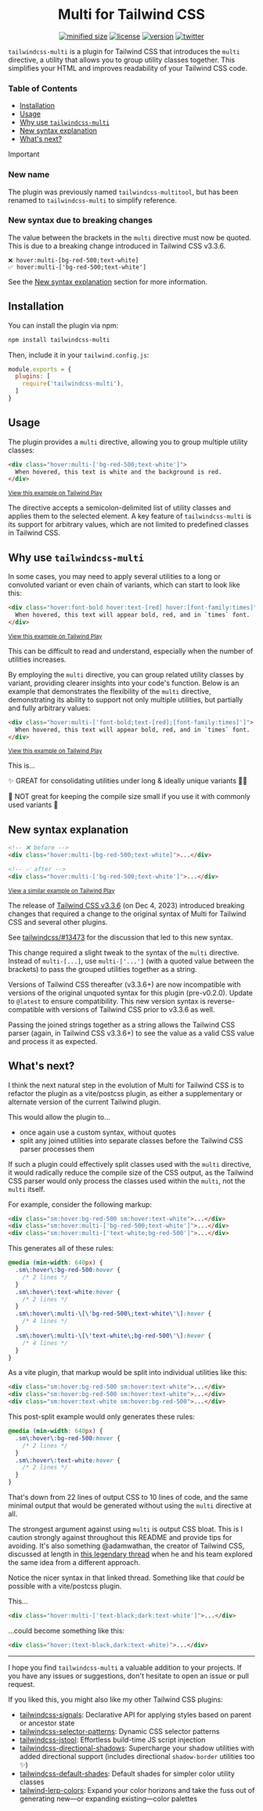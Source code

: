 <h1 align="center">Multi for Tailwind CSS</h1>

<div align="center">

[![minified size](https://img.shields.io/bundlephobia/min/tailwindcss-multi)](https://bundlephobia.com/package/tailwindcss-multi)
[![license](https://img.shields.io/github/license/brandonmcconnell/tailwindcss-multi?label=license)](https://github.com/brandonmcconnell/tailwindcss-multi/blob/main/LICENSE)
[![version](https://img.shields.io/npm/v/tailwindcss-multi)](https://www.npmjs.com/package/tailwindcss-multi)
[![twitter](https://img.shields.io/twitter/follow/branmcconnell)](https://twitter.com/branmcconnell)

</div>

`tailwindcss-multi` is a plugin for Tailwind CSS that introduces the `multi` directive, a utility that allows you to group utility classes together. This simplifies your HTML and improves readability of your Tailwind CSS code.

### Table of Contents
- [Installation](#installation)
- [Usage](#usage)
- [Why use `tailwindcss-multi`](#why-use-tailwindcss-multi)
- [New syntax explanation](#new-syntax-explanation)
- [What's next?](#whats-next)

> [!IMPORTANT]
> ### New name
> The plugin was previously named `tailwindcss-multitool`, but has been renamed to `tailwindcss-multi` to simplify reference.
>
> ### New syntax due to breaking changes
> The value between the brackets in the `multi` directive must now be quoted. This is due to a breaking change introduced in Tailwind CSS v3.3.6.
>
> ```
> ❌ hover:multi-[bg-red-500;text-white]
> ✅ hover:multi-['bg-red-500;text-white']
> ```
>
> See the [New syntax explanation](#new-syntax-explanation) section for more information.

## Installation

You can install the plugin via npm:

```bash
npm install tailwindcss-multi
```

Then, include it in your `tailwind.config.js`:

```js
module.exports = {
  plugins: [
    require('tailwindcss-multi'),
  ]
}
```

## Usage

The plugin provides a `multi` directive, allowing you to group multiple utility classes:

```html
<div class="hover:multi-['bg-red-500;text-white']">
  When hovered, this text is white and the background is red.
</div>
```
<sup>[View this example on Tailwind Play](https://play.tailwindcss.com/CvOivRIO6w)</sup>

The directive accepts a semicolon-delimited list of utility classes and applies them to the selected element. A key feature of `tailwindcss-multi` is its support for arbitrary values, which are not limited to predefined classes in Tailwind CSS.

## Why use `tailwindcss-multi`

In some cases, you may need to apply several utilities to a long or convoluted variant or even chain of variants, which can start to look like this:

```html
<div class="hover:font-bold hover:text-[red] hover:[font-family:times]">
  When hovered, this text will appear bold, red, and in `times` font.
</div>
```
<sup>[View this example on Tailwind Play](https://play.tailwindcss.com/5FoahbwV9z)</sup>

This can be difficult to read and understand, especially when the number of utilities increases.

By employing the `multi` directive, you can group related utility classes by variant, providing clearer insights into your code's function. Below is an example that demonstrates the flexibility of the `multi` directive, demonstrating its ability to support not only multiple utilities, but partially and fully arbitrary values:

```html
<div class="hover:multi-['font-bold;text-[red];[font-family:times]']">
  When hovered, this text will appear bold, red, and in `times` font.
</div>
```
<sup>[View this example on Tailwind Play](https://play.tailwindcss.com/65uxKgzliP)</sup>

This is…

✨ GREAT for consolidating utilities under long & ideally unique variants 👏🏼

😬 NOT great for keeping the compile size small if you use it with commonly used variants 👀

## New syntax explanation

```html
<!-- ❌ before -->
<div class="hover:multi-[bg-red-500;text-white]">...</div>

<!-- ✅ after -->
<div class="hover:multi-['bg-red-500;text-white']">...</div>
```

<sup>[View a similar example on Tailwind Play](https://play.tailwindcss.com/BlZhVpTNyn)</sup>

The release of [Tailwind CSS v3.3.6](https://github.com/tailwindlabs/tailwindcss/releases/tag/v3.3.6) (on Dec 4, 2023) introduced breaking changes that required a change to the original syntax of Multi for Tailwind CSS and several other plugins. 

See [tailwindcss/#13473](https://github.com/tailwindlabs/tailwindcss/issues/13473) for the discussion that led to this new syntax.

This change required a slight tweak to the syntax of the `multi` directive. Instead of `multi-[...]`, use `multi-['...']` (with a quoted value between the brackets) to pass the grouped utilities together as a string.

Versions of Tailwind CSS thereafter (v3.3.6+) are now incompatible with versions of the original unquoted syntax for this plugin (pre-v0.2.0). Update to `@latest` to ensure compatibility. This new version syntax is reverse-compatible with versions of Tailwind CSS prior to v3.3.6 as well.

Passing the joined strings together as a string allows the Tailwind CSS parser (again, in Tailwind CSS v3.3.6+) to see the value as a valid CSS value and process it as expected.

## What's next?

I think the next natural step in the evolution of Multi for Tailwind CSS is to refactor the plugin as a vite/postcss plugin, as either a supplementary or alternate version of the current Tailwind plugin.

This would allow the plugin to…
* once again use a custom syntax, without quotes
* split any joined utilities into separate classes before the Tailwind CSS parser processes them

If such a plugin could effectively split classes used with the `multi` directive, it would radically reduce the compile size of the CSS output, as the Tailwind CSS parser would only process the classes used within the `multi`, not the `multi` itself.

For example, consider the following markup:

```html
<div class="sm:hover:bg-red-500 sm:hover:text-white">...</div>
<div class="sm:hover:multi-['bg-red-500;text-white']">...</div>
<div class="sm:hover:multi-['text-white;bg-red-500']">...</div>
```

This generates all of these rules:
```css
@media (min-width: 640px) {
  .sm\:hover\:bg-red-500:hover {
    /* 2 lines */
  }
  .sm\:hover\:text-white:hover {
    /* 2 lines */
  }
  .sm\:hover\:multi-\[\'bg-red-500\;text-white\'\]:hover {
    /* 4 lines */
  }
  .sm\:hover\:multi-\[\'text-white\;bg-red-500\'\]:hover {
    /* 4 lines */
  }
}
```

As a vite plugin, that markup would be split into individual utilities like this:

```html
<div class="sm:hover:bg-red-500 sm:hover:text-white">...</div>
<div class="sm:hover:bg-red-500 sm:hover:text-white">...</div>
<div class="sm:hover:text-white sm:hover:bg-red-500">...</div>
```

This post-split example would only generates these rules:

```css
@media (min-width: 640px) {
  .sm\:hover\:bg-red-500:hover {
    /* 2 lines */
  }
  .sm\:hover\:text-white:hover {
    /* 2 lines */
  }
}
```

That's down from 22 lines of output CSS to 10 lines of code, and the same minimal output that would be generated without using the `multi` directive at all.

The strongest argument against using `multi` is output CSS bloat. This is I caution strongly against throughout this README and provide tips for avoiding. It's also something @adamwathan, the creator of Tailwind CSS, discussed at length in [this legendary thread](https://x.com/adamwathan/status/1461519820411789314) when he and his team explored the same idea from a different approach.

Notice the nicer syntax in that linked thread. Something like that *could* be possible with a vite/postcss plugin.

This…
```html
<div class="hover:multi-['text-black;dark:text-white']">...</div>
```

…could become something like this:
```html
<div class="hover:(text-black,dark:text-white)">...</div>
```

---

I hope you find `tailwindcss-multi` a valuable addition to your projects. If you have any issues or suggestions, don't hesitate to open an issue or pull request.

If you liked this, you might also like my other Tailwind CSS plugins:
* [tailwindcss-signals](https://github.com/brandonmcconnell/tailwindcss-signals): Declarative API for applying styles based on parent or ancestor state
* [tailwindcss-selector-patterns](https://github.com/brandonmcconnell/tailwindcss-selector-patterns): Dynamic CSS selector patterns
* [tailwindcss-jstool](https://github.com/brandonmcconnell/tailwindcss-jstool): Effortless build-time JS script injection
* [tailwindcss-directional-shadows](https://github.com/brandonmcconnell/tailwindcss-directional-shadows): Supercharge your shadow utilities with added directional support (includes directional `shadow-border` utilities too ✨)
* [tailwindcss-default-shades](https://github.com/brandonmcconnell/tailwindcss-default-shades): Default shades for simpler color utility classes
* [tailwind-lerp-colors](https://github.com/brandonmcconnell/tailwind-lerp-colors): Expand your color horizons and take the fuss out of generating new—or expanding existing—color palettes
